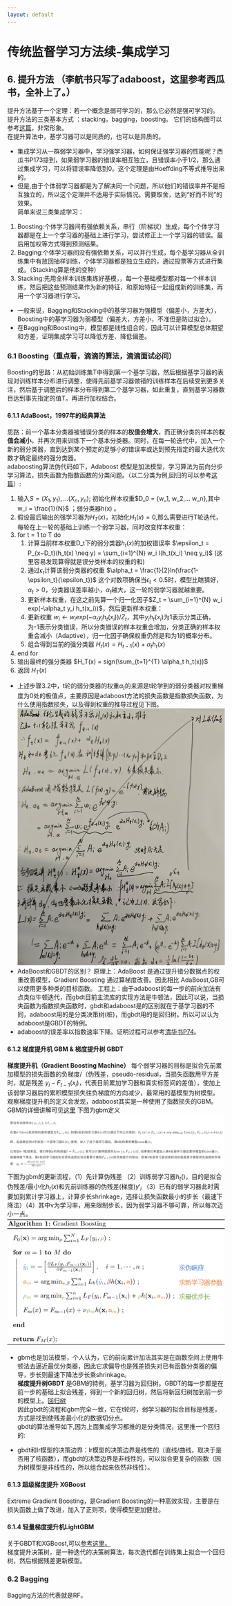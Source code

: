 ```yaml
---
layout: default
---
```


# 传统监督学习方法续-集成学习
## 6. 提升方法 （李航书只写了adaboost，这里参考西瓜书，全补上了。）
提升方法基于一个定理：若一个概念是弱可学习的，那么它必然是强可学习的。 <br>
提升方法的三类基本方式 ：stacking，bagging，boosting。 它们的结构图可以参考[这篇](https://zhuanlan.zhihu.com/p/86263786)，非常形象。 <br>
在提升算法中，基学习器可以是同质的，也可以是异质的。<br>
* 集成学习从一群弱学习器中，学习强学习器，如何保证强学习器的性能呢？西瓜书P173提到，如果弱学习器的错误率相互独立，且错误率小于1/2，那么通过集成学习，可以将错误率降低到0。这个定理是由Hoeffding不等式推导出来的。 <br>
* 但是,由于个体弱学习器都是为了解决同一个问题，所以他们的错误率并不是相互独立的，所以这个定理并不适用于实际情况。需要取舍，达到“好而不同”的效果。 <br> 
简单来说三类集成学习： <br>
1. Boosting:个体学习器间有强依赖关系，串行（阶梯状）生成，每个个体学习器都是在上一个学习器的基础上进行学习，尝试修正上一个学习器的错误。最后用加权等方式得到预测结果。 <br>
2. Bagging:个体学习器间没有强依赖关系，可以并行生成，每个基学习器从全训练集中有放回抽样训练，个体学习器都是独立生成的，通过投票等方式进行集成。（Stacking算是他的变种） <br>
3. Stacking:先用全样本训练集练好基模，，每一个基础模型都对每一个样本训练，然后把这些预测结果作为新的特征，和原始特征一起组成新的训练集，再用一个学习器进行学习。 <br>
- 一般来说，Bagging和Stacking中的基学习器为强模型（偏差小，方差大），Boosting中的基学习器为弱模型（偏差大，方差小，不准但是防过拟合）。 <br>
- 在Bagging和Boosting中，模型都是线性组合的，因此可以计算模型总体期望和方差，证明集成学习可以降低方差、降低偏差。
### 6.1 Boosting（重点看，滴滴的算法，滴滴面试必问）
Boosting的思路：从初始训练集T中得到第一个基学习器，然后根据基学习器的表现对训练样本分布进行调整，使得先前基学习器做错的训练样本在后续受到更多关注，然后基于调整后的样本分布得到第二个基学习器，如此重复，直到基学习器数目达到事先指定的值T。再进行加权结合。<br>
#### 6.1.1 AdaBoost，1997年的经典算法
思路：前一个基本分类器被错误分类的样本的**权值会增大**，而正确分类的样本的**权值会减小**，并再次用来训练下一个基本分类器。同时，在每一轮迭代中，加入一个新的弱分类器，直到达到某个预定的足够小的错误率或达到预先指定的最大迭代次数才确定最终的强分类器。<br>
adaboosting算法伪代码如下，Adaboost 模型是加法模型，学习算法为前向分步学习算法，损失函数为指数函数的分类问题。（以二分类为例,回归的可以参考[这篇](https://zhuanlan.zhihu.com/p/125515419)）: <br>

1. 输入$S = {(X_1,y_1),...(X_n,y_n)};$ 初始化样本权重$D_0 = {w_1, w_2,... w_n},其中 w_i = \frac{1}{N}$ ；弱分类器h(x) 。<br>
2. 假设最后输出的强学习器为$H_T(x)$，初始化$H_1(x) = 0$,那么需要进行T轮迭代，每轮在上一轮的基础上训练一个弱学习器，同时改变样本权重： <br>
3. for t = 1 to T do <br>
    1. 计算当前样本权重D_t下的弱分类器$h_t(x)$的加权错误率 $\epsilon_t = P_{x~D_t}(h_t(x) \neq y) = \sum_{i=1}^{N} w_i I(h_t(x_i) \neq y_i)$ (这里容易发现算得就是误分类样本的权重的和) <br>
    2. 通过$\epsilon_t$计算该弱分类器的权重 $\alpha_t = \frac{1}{2}ln(\frac{1-\epsilon_t}{\epsilon_t})$ 这个对数项确保当$\epsilon_t<0.5$时，模型比瞎猜好，$\alpha_t > 0$，分类器误差率越小，$\alpha_t$越大，这一轮的弱学习器就越重要。 <br>
    3. 更新样本权重，在这之前先算一个归一化因子$Z_t = \sum_{i=1}^{N} w_i exp(-\alpha_t y_i h_t(x_i))$，然后更新样本权重：<br>
    4. 更新权重 $w_i \leftarrow w_i exp(-\alpha_t y_i h_t(x_i))/Z_t$，其中$y_i h_t(x_i)$为1表示分类正确，为-1表示分类错误，所以分类错误的样本权重会增加，分类正确的样本权重会减小（Adaptive），归一化因子确保权重仍然是和为1的概率分布。 <br>
    5. 组合得到当前的强分类器 $H_t(x) = H_{t-1}(x) + \alpha_t h_t(x)$ <br>
4. end for <br>
5. 输出最终的强分类器 $H_T(x) = sign(\sum_{t=1}^{T} \alpha_t h_t(x))$ <br>
6. 返回 $H_T(x)$ <br>

* 上述步骤3.2中，t轮的弱分类器的权重$\alpha_t$的来源是t轮学到的弱分类器对权重梯度为0处的极值点，主要原因是adaboost方法的损失函数是指数损失函数，为什么使用指数损失，以及得到权重的推导过程见下图。<br>
![img.jpg](adaboost.jpg) <br>
* AdaBoost和GBDT的区别？
 原理上：AdaBoost 是通过提升错分数据点的权重改善模型，Gradient Boosting 通过算梯度改善。因此相比 AdaBoost,GB可以使用更多种类的目标函数。
 工程上：由于adaboost的每一步的前向加法有点类似牛顿迭代，而gbdt目前主流库的实现方法是牛顿法，因此可以说，当损失函数为指数损失函数时，gbdt和adaboost是的区别就在于基学习器的不同，adaboost用的是分类决策树(桩)，而gbdt用的是回归树。所以可以认为adaboost是GBDT的特例。 <br>
* adaboost的误差率以指数速率下降。证明过程可以参考[清华书P74](https://www.tup.com.cn/upload/books/yz/084939-01.pdf)。 <br>
#### 6.1.2 梯度提升机 GBM & 梯度提升树 GBDT 
**梯度提升机（Gradient Boosting Machine）** 每个弱学习器的目标是拟合先前累加模型的损失函数的负梯度/（伪残差，pseudo-residual，当损失函数用平方差时，就是残差 $y_i- F_{t-1}(x_i)$，代表目前累加学习器和真实标签间的差值），使加上该弱学习器后的累积模型损失往负梯度的方向减少，最常用的基模型为树模型。<br>
观察梯度提升机的定义会发现，adaboost其实是一种使用了指数损失的GBM。 GBM的详细讲解可见[这里](https://zhuanlan.zhihu.com/p/361036526) 下图为gbm定义 <br>
![img.png](gbm.png) <br>
下图为gbm的更新流程，（1）先计算伪残差 （2）训练弱学习器$h_t()$，目的是拟合伪残差/最小化$h_t(x)$和先前训练器的伪残差(梯度)${y'}_i$ （3）已有的弱学习器此时需要加到累计学习器上，计算步长shrinkage，选择让损失函数最小的步长（最速下降法）（4）其中v为学习率，用来限制步长，因为弱学习器不够可靠，所以每次迈小一点。<br>
![img.png](gbm_algo.png) <br>
- gbm也是加法模型，个人认为，它的前向累计加法其实是在函数空间上使用牛顿法去逼近最优分类器，因此它求偏导也是残差损失对已有函数分类器的偏导，步长则最速下降法步长乘shrinkage。 <br> 
**梯度提升树GBDT** 是GBM的特例，基学习器为回归树。GBDT的每一步都是在前一步的基础上拟合残差，得到一个新的回归树，然后将新回归树加到前一步的模型上。[回归树](ml_supervised_1.md#42-建树和剪枝) <br>
因此gbdt的流程和gbm完全一致，它在t轮时，弱学习器的拟合目标是残差，方式是找到使残差最小化的数据切分点。<br>
gbdt的算法推导如下,因为上面集成学习都推的是分类情况，这里推一个回归的: <br>
* gbdt和lr模型的决策边界：lr模型的决策边界是线性的（直线/曲线，取决于是否用了核函数），而gbdt的决策边界是非线性的，可以拟合更复杂的函数（因为树模型是非线性的，所以组合起来依然非线性）。 <br>


#### 6.1.3 超级梯度提升 XGBoost
Extreme Gradient Boosting，是Gradient Boosting的一种高效实现，主要是在损失函数上做了改进，加入了正则项，使得模型更加健壮。 <br>

#### 6.1.4 轻量梯度提升机LightGBM
关于GBDT和XGBoost,可以[参考这里。](https://zhuanlan.zhihu.com/p/162001079) <br>
梯度提升决策树，是一种迭代的决策树算法，每次迭代都在训练集上拟合一个回归树，然后根据残差更新模型。 <br>

### 6.2 Bagging
Bagging方法的代表就是RF。 <br>